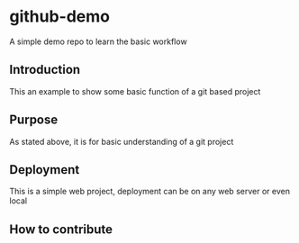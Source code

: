 # github-demo
A simple demo repo to learn the basic workflow

## Introduction
This an example to show some basic function of a git based project

## Purpose
As stated above, it is for basic understanding of a git project

## Deployment
This is a simple web project, deployment can be on any web server or even local

## How to contribute
